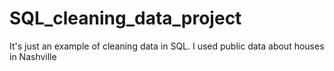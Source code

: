 # SQL_cleaning_data_project
It's just an example of cleaning data in SQL. I used public data about houses in Nashville
